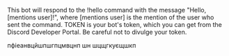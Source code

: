 This bot will respond to the !hello command with the message "Hello, [mentions user]!", where [mentions user] is the mention 
of the user who sent the command. TOKEN is your bot's token, which you can get from the Discord Developer Portal. 
Be careful not to divulge your token.

пфіеанвцйшпшгпцмвцнп шн шцщгкуєщшкп
